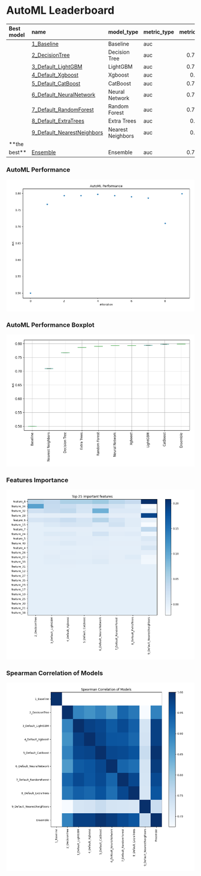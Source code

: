 # AutoML Leaderboard

| Best model   | name                                                               | model_type        | metric_type   |   metric_value |   train_time |
|:-------------|:-------------------------------------------------------------------|:------------------|:--------------|---------------:|-------------:|
|              | [1_Baseline](1_Baseline/README.md)                                 | Baseline          | auc           |       0.5      |         0.92 |
|              | [2_DecisionTree](2_DecisionTree/README.md)                         | Decision Tree     | auc           |       0.767162 |         6.76 |
|              | [3_Default_LightGBM](3_Default_LightGBM/README.md)                 | LightGBM          | auc           |       0.793399 |         3.94 |
|              | [4_Default_Xgboost](4_Default_Xgboost/README.md)                   | Xgboost           | auc           |       0.79327  |        10.85 |
|              | [5_Default_CatBoost](5_Default_CatBoost/README.md)                 | CatBoost          | auc           |       0.797545 |         2.17 |
|              | [6_Default_NeuralNetwork](6_Default_NeuralNetwork/README.md)       | Neural Network    | auc           |       0.793175 |         4.92 |
|              | [7_Default_RandomForest](7_Default_RandomForest/README.md)         | Random Forest     | auc           |       0.790046 |         8.49 |
|              | [8_Default_ExtraTrees](8_Default_ExtraTrees/README.md)             | Extra Trees       | auc           |       0.78596  |         6.69 |
|              | [9_Default_NearestNeighbors](9_Default_NearestNeighbors/README.md) | Nearest Neighbors | auc           |       0.70975  |         3.27 |
| **the
best** | [Ensemble](Ensemble/README.md)                                     | Ensemble          | auc           |       0.798735 |         0.88 |

### AutoML Performance

![AutoML Performance](ldb_performance.png)

### AutoML Performance Boxplot

![AutoML Performance Boxplot](ldb_performance_boxplot.png)

### Features Importance

![features importance across models](features_heatmap.png)

### Spearman Correlation of Models

![models spearman correlation](correlation_heatmap.png)

